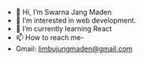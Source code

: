 - 👋 Hi, I’m Swarna Jang Maden
- 👀 I’m interested in web development.
- 🌱 I’m currently learning React
- 📫 How to reach me-
-  Gmail: limbujungmaden@gmail.com

<!---
maden1738/maden1738 is a ✨ special ✨ repository because its `README.md` (this file) appears on your GitHub profile.
You can click the Preview link to take a look at your changes.
--->
